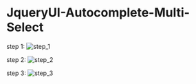 # JqueryUI-Autocomplete-Multi-Select
step 1: 
![step_1](https://user-images.githubusercontent.com/8678465/54910012-af920280-4f15-11e9-9408-1b7879a2465f.png)

step 2: 
![step_2](https://user-images.githubusercontent.com/8678465/54910050-c2a4d280-4f15-11e9-8e3c-173459d98eec.png)

step 3: 
![step_3 ](https://user-images.githubusercontent.com/8678465/54910074-d0f2ee80-4f15-11e9-9958-5592ad6f79d7.png)
